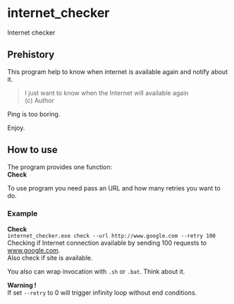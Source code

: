 # internet_checker

Internet checker

## Prehistory
This program help to know when internet is available again and notify about it.

> I just want to know when the Internet will available again  
> (c) Author

Ping is too boring.

Enjoy.

## How to use
The program provides one function:  
**Check**

To use program you need pass an URL and how many retries you want to do.

### Example 
**Check**  
`internet_checker.exe check --url http://www.google.com --retry 100`  
Checking if Internet connection available by sending 100 requests to www.google.com.  
Also check if site is available.

You also can wrap invocation with `.sh` or `.bat`. Think about it.

**Warning !**  
If set `--retry` to 0 will trigger infinity loop without end conditions. 